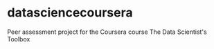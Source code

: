 datasciencecoursera
===================

Peer assessment project for the Coursera course The Data Scientist's Toolbox
